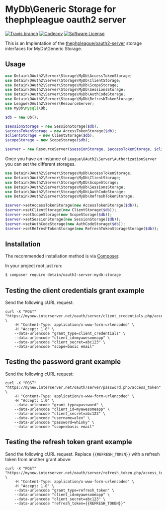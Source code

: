 # MyDb\Generic Storage for thephpleague oauth2 server
[![Travis branch](https://img.shields.io/travis/detain/oauth2-server-mydb-storage/master.svg?style=flat-square)](https://travis-ci.org/detain/oauth2-server-mydb-storage) [![Codecov](https://img.shields.io/codecov/c/github/detain/oauth2-server-mydb-storage.svg?style=flat-square)](https://codecov.io/github/detain/oauth2-server-mydb-storage?branch=master) [![Software License](https://img.shields.io/badge/license-MIT-brightgreen.svg?style=flat-square)](LICENSE)

This is an Implentation of the [thephpleague/oauth2-server](https://github.com/thephpleague/oauth2-server/) 
storage interfaces for MyDb\Generic Storage.

## Usage

```php
use Detain\OAuth2\Server\Storage\MyDb\AccessTokenStorage;
use Detain\OAuth2\Server\Storage\MyDb\ClientStorage;
use Detain\OAuth2\Server\Storage\MyDb\ScopeStorage;
use Detain\OAuth2\Server\Storage\MyDb\SessionsStorage;
use Detain\OAuth2\Server\Storage\MyDb\AuthCodeStorage;
use Detain\OAuth2\Server\Storage\MyDb\RefreshTokenStorage;
use League\OAuth2\Server\ResourceServer;
use MyDb\Mysqli\Db;

$db = new Db();

$sessionStorage = new SessionStorage($db);
$accessTokenStorage = new AccessTokenStorage($db);
$clientStorage = new ClientStorage($db);
$scopeStorage = new ScopeStorage($db);

$server = new ResourceServer($sessionStorage, $accessTokenStorage, $clientStorage, $scopeStorage);
```

Once you have an instance of `League\OAuth2\Server\AuthorizationServer` you can set the different storages.

```php
use Detain\OAuth2\Server\Storage\MyDb\AccessTokenStorage;
use Detain\OAuth2\Server\Storage\MyDb\ClientStorage;
use Detain\OAuth2\Server\Storage\MyDb\ScopeStorage;
use Detain\OAuth2\Server\Storage\MyDb\SessionsStorage;
use Detain\OAuth2\Server\Storage\MyDb\AuthCodeStorage;
use Detain\OAuth2\Server\Storage\MyDb\RefreshTokenStorage;

$server->setAccessTokenStorage(new AccessTokenStorage($db));
$server->setClientStorage(new ClientStorage($db));
$server->setScopeStorage(new ScopeStorage($db));
$server->setSessionStorage(new SessionStorage($db));
$server->setAuthCodeStorage(new AuthCodeStorage($db));
$server->setRefreshTokenStorage(new RefreshTokenStorageStorage($db));
```

## Installation

The recommended installation method is via [Composer](https://getcomposer.org/).

In your project root just run:

```bash
$ composer require detain/oauth2-server-mydb-storage
```

## Testing the client credentials grant example

Send the following cURL request:

```
curl -X "POST" "https://mynew.interserver.net/oauth/server/client_credentials.php/access_token" \
	-H "Content-Type: application/x-www-form-urlencoded" \
	-H "Accept: 1.0" \
	--data-urlencode "grant_type=client_credentials" \
	--data-urlencode "client_id=myawesomeapp" \
	--data-urlencode "client_secret=abc123" \
	--data-urlencode "scope=basic email"
```

## Testing the password grant example

Send the following cURL request:

```
curl -X "POST" "https://mynew.interserver.net/oauth/server/password.php/access_token" \
	-H "Content-Type: application/x-www-form-urlencoded" \
	-H "Accept: 1.0" \
	--data-urlencode "grant_type=password" \
	--data-urlencode "client_id=myawesomeapp" \
	--data-urlencode "client_secret=abc123" \
	--data-urlencode "username=alex" \
	--data-urlencode "password=whisky" \
	--data-urlencode "scope=basic email"
```

## Testing the refresh token grant example

Send the following cURL request. Replace `{{REFRESH_TOKEN}}` with a refresh token from another grant above:

```
curl -X "POST" "https://mynew.interserver.net/oauth/server/refresh_token.php/access_token" \
	-H "Content-Type: application/x-www-form-urlencoded" \
	-H "Accept: 1.0" \
	--data-urlencode "grant_type=refresh_token" \
	--data-urlencode "client_id=myawesomeapp" \
	--data-urlencode "client_secret=abc123" \
	--data-urlencode "refresh_token={{REFRESH_TOKEN}}"
```

